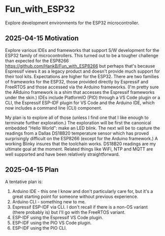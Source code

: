 # Fun_with_ESP32

Explore development environments for the ESP32 microcontroller.

## 2025-04-15 Motivation

Explore various IDEs and frameworks that support S/W development for the ESP32 family of microcontrollers. This turned out to be a tougher challenge than expected for the ESP8266 <https://github.com/HankB/Fun_with_ESP8266> but perhaps that's because Espressif views it as a legacy product and doesn't provide much support for their tool kits. Expectations are higher for the ESP32. There are two families of frameworks for the ESP32, those provided directly by Espressif and FreeRTOS and those accessed via the Arduino frameworks. (I'm pretty sure the ARduino framework is a shim that accesses the Espressif frameworks under the skin.) IDEs include PlatformIO (PIO) through a VS Code plugin or a CLI, the Espressif ESP-IDF plugin for VS Code and the Arduino IDE, which now includes a command line (CLI) component.

My plan is to explore all of those (unless I find one that I like enough to terminate further exploration.) The exploration will be first the canonical embedded "Hello World": make an LED blink. The next will be to capture the readings from a Dallas DS18B20 temperature sensor which has proved surprisingly difficult on the ESP8266 (except for the Arduino framework.) A working Blinky insures that the toolchain works. DS18B20 readings are my ultimate goal at the moment. Related things like WiFi, NTP and MQTT are well supported and have been relatively straightforward.

## 2025-04-15 Plan

A tentative plan is:

1. Arduino IDE - this one I know and don't particularly care for, but it's a great starting point for someone without previous experience.
1. Arduino CLI - something new to me.
1. Espressif ESP-IDF via CLI. I don't recall if there is a non-OS variant (there probably is) but I'll go with the FreeRTOS variant.
1. ESP-IDF using the Espressif VS Code plugin.
1. ESP-IDF using the PIO VS Code plugin.
1. ESP-IDF using the PIO CLI.
